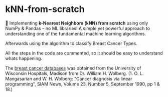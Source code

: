 # kNN-from-scratch
🧠 Implementing **k-Nearest Neighbors (kNN) from scratch** using only NumPy &amp; Pandas – no ML libraries! A simple yet powerful approach to understanding one of the fundamental machine learning algorithms. 

Afterwards using the algorithm to classify Breast Cancer Types.

All the steps in the code are commented, so it should be easy to understand whats happening.

The [breast cancer databases](https://archive.ics.uci.edu/dataset/17/breast+cancer+wisconsin+diagnostic) was obtained from the University of Wisconsin Hospitals, Madison from Dr. William H. Wolberg. 
(1. O. L. Mangasarian and W. H. Wolberg: "Cancer diagnosis via linear programming", SIAM News, Volume 23, Number 5, September 1990, pp 1 & 18.)


